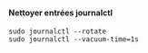 
#### Nettoyer entrées journalctl

```
sudo journalctl --rotate
sudo journalctl --vacuum-time=1s
```